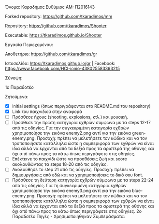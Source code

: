 Όνομα: Καραδήμος Ευθύμιος AM: Π2016143

 Forked repository: https://github.com/tkaradimos/mm

 Repository: https://github.com/tkaradimos/Shooter

 Executable: https://tkaradimos.github.io/Shooter

 Εργασία Περιεχομένου:

 Αποθετήριο: https://github.com/tkaradimos/gr

 Ιστοσελίδα: https://tkaradimos.github.io/gr
|
 Facebook: https://www.facebook.com/HCI-ionio-438025583393215

 Σύνοψη:

 1o Παραδοτέο

 Ζητούμενα:
 - [x] Initial settings (όπως περιγράφονται στο README.md του repository)
 - [x] Link του παιχνιδιού στην αναφορά
 - [ ] Πρόσθεσε ήχους (shooting, explosions, κτλ.) και μουσική.
 - [ ] Πρόσθεσε την πρώτη κατηγορία εχθρών σύμφωνα με τα steps 12-17 από τις οδηγίες. Για την συγκεκριμένη κατηγορία εχθρών χρησιμοποίησε την εικόνα enemy2.png αντί για την εικόνα green-enemy.png. Προσοχή: πρέπει να μελετήσετε τον κώδικα και να τον τροποποιήσετε κατάλληλα ώστε η συμπεριφορά των εχθρών να είναι ίδια αλλά να έρχονται από τα δεξιά προς τα αριστερά της οθόνης και όχι από πάνω προς τα κάτω όπως περιγράφετε στις οδηγίες.
 - [ ] Επέκτεινε το παιχνίδι ώστε να προσθέσεις ζωή και score ακολουθώντας τα steps 18-20 από τις οδηγίες.
 - [ ] Ακολούθησε το step 21 από τις οδηγίες. Προσοχή: πρέπει να δημιουργήσεις από εδώ και να χρησιμοποιήσεις το δικό σου font.
 - [ ] Πρόσθεσε τη δεύτερη κατηγορία εχθρών σύμφωνα με τα steps 22-24 από τις οδηγίες. Για τη συγκεκριμένη κατηγορία εχθρών χρησιμοποίησε την εικόνα enemy3.png αντί για την εικόνα blue-enemy.png. Προσοχή: πρέπει να μελετήσετε τον κώδικα και να τον τροποποιήσετε κατάλληλα ώστε η συμπεριφορά των εχθρών να είναι ίδια αλλά να έρχονται από τα δεξιά προς τα αριστερά της οθόνης και όχι από πάνω προς τα κάτω όπως περιγράφετε στις οδηγίες.
 2o Παραδοτέο
 Πηγές - Χρησιμοποιήθηκαν
 Συμπεράσματα:
